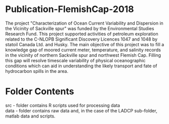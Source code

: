 # Publication-FlemishCap-2018
The project "Characterization of Ocean Current Variability and  Dispersion in the Vicinity of Sackville spur" was funded by the Environmental Studies Research Fund. This project supported  activities of petroleum exploration related to the C-NLOPB  Significant Discovery Licences 1047 and 1048 by statoil Canada Ltd.  and Husky. The main objective of this project was to fill a knowledge  gap of moored current meter, temperature, and salinity records in  the vicinity of northern Sackville spur and northwest Flemish Cap.  Filling this gap will resolve timescale variability of physical  oceanographic conditions which can aid in understanding the likely transport and fate of hydrocarbon spills in the area.

# Folder Contents
src - folder contains R scripts used for processing data  
data - folder contains raw data and, in the case of the LADCP sub-folder, matlab data and scripts.
